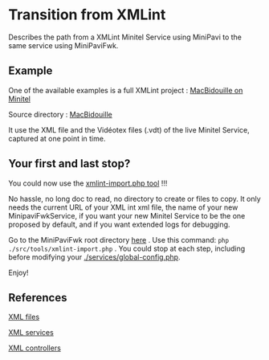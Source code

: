 # Transition from XMLint

Describes the path from a XMLint Minitel Service using MiniPavi to the same service using MiniPaviFwk.


## Example
One of the available examples is a full XMLint project : [MacBidouille on Minitel](https://www.minipavi.fr/emulminitel/index.php?url=https://minitelbidouille.pvigier.com/macbidouille.xml&color=false)

Source directory : [MacBidouille](https://www.minipavi.fr/emulminitel/index.php?url=https://minitelbidouille.pvigier.com/macbidouille.xml&color=false)

It use the XML file and the Vidéotex files (.vdt) of the live Minitel Service, captured at one point in time.


## Your first and last stop?
You could now use the [xmlint-import.php tool](../../src/tools/xmlint-import.php) !!!

No hassle, no long doc to read, no directory to create or files to copy.
It only needs the current URL of your XML int xml file, the name of your new MinipaviFwkService, if you want your new Minitel Service to be the one proposed by default, and if you want extended logs for debugging.

Go to the MiniPaviFwk root directory [here](../../) .
Use this command: `php ./src/tools/xmlint-import.php` .
You could stop at each step, including before modifying your [./services/global-config.php](../../services/global-config.php).

Enjoy!


## References

[XML files](./XML-files.md)

[XML services](./XML-services.md)

[XML controllers](./XML-controllers.md)

